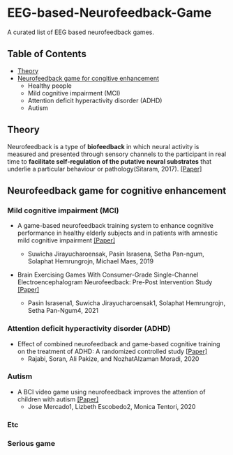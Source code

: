 # EEG-based-Neurofeedback-Game
A curated list of EEG based neurofeedback games.

## Table of Contents
* [Theory](##Theory)
* [Neurofeedback game for congitive enhancement](###Neurofeedback-game)
  - Healthy people
  - Mild cognitive impairment (MCI)
  - Attention deficit hyperactivity disorder (ADHD)
  - Autism

## Theory
Neurofeedback is a type of **biofeedback** in which neural activity is measured and presented through sensory channels to the participant in real time to **facilitate self-regulation of the putative neural substrates** that underlie a particular behaviour or pathology(Sitaram, 2017). [[Paper]](https://www.nature.com/articles/nrn.2016.164)

## Neurofeedback game for cognitive enhancement
### Mild cognitive impairment (MCI)
* A game-based neurofeedback training system to enhance cognitive performance in healthy elderly subjects and in patients with amnestic mild cognitive impairment [[Paper]](https://www.ncbi.nlm.nih.gov/pmc/articles/PMC6388796/)
  - Suwicha Jirayucharoensak, Pasin Israsena, Setha Pan-ngum, Solaphat Hemrungrojn, Michael Maes, 2019

 
* Brain Exercising Games With Consumer-Grade Single-Channel Electroencephalogram Neurofeedback: Pre-Post Intervention Study [[Paper]](https://games.jmir.org/2021/2/e26872/)
  - Pasin Israsena1, Suwicha Jirayucharoensak1, Solaphat Hemrungrojn, Setha Pan-Ngum4, 2021

### Attention deficit hyperactivity disorder (ADHD)
* Effect of combined neurofeedback and game-based cognitive training on the treatment of ADHD: A randomized controlled study [[Paper]](https://www.tandfonline.com/doi/full/10.1080/21622965.2018.1556101)
  - Rajabi, Soran, Ali Pakize, and NozhatAlzaman Moradi, 2020

### Autism
* A BCI video game using neurofeedback improves the attention of children with autism [[Paper]](https://link.springer.com/article/10.1007/s12193-020-00339-7)
  - Jose Mercado1, Lizbeth Escobedo2, Monica Tentori, 2020

### Etc




### Serious game
